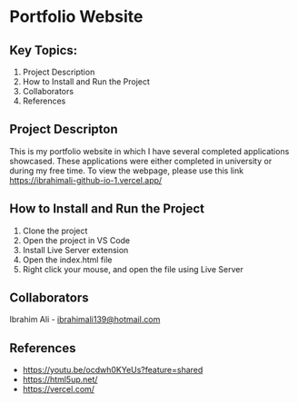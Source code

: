 # Portfolio Website

## Key Topics:
1. Project Description  
2. How to Install and Run the Project
3. Collaborators
4. References

## Project Descripton
This is my portfolio website in which I have several completed applications showcased. These applications were either completed in university or during my free time. To view the webpage, please use this link https://ibrahimali-github-io-1.vercel.app/

## How to Install and Run the Project
1. Clone the project
2. Open the project in VS Code
3. Install Live Server extension
4. Open the index.html file
5. Right click your mouse, and open the file using Live Server

## Collaborators  
Ibrahim Ali - ibrahimali139@hotmail.com  

## References
- https://youtu.be/ocdwh0KYeUs?feature=shared
- https://html5up.net/
- https://vercel.com/

